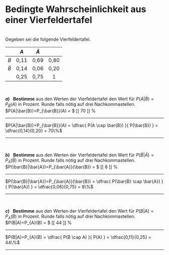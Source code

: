 <!--
version:  0.0.1

language: de

@style
input {
    text-align: center;
}
@end

formula: \carry   \textcolor{red}{\scriptsize #1}
formula: \digit   \rlap{\carry{#1}}\phantom{#2}#2
formula: \permil  \text{‰}

import: https://raw.githubusercontent.com/LiaTemplates/Tikz-Jax/main/README.md

script: https://cdn.jsdelivr.net/gh/LiaTemplates/Tikz-Jax@main/dist/index.js


tags: Kontingenztafel, Vierfeldertafel, bedingte Wahrscheinlichkeit, leicht, sehr niedrig, Angeben

comment: Bestimme aus der Vierfeldertafel eine bedingte Wahrscheinlichkeit.

author: Martin Lommatzsch

-->




# Bedingte Wahrscheinlichkeit aus einer Vierfeldertafel

<br>
Gegeben sei die folgende Vierfeldertafel.


<br>

<!-- data-type="none"
data-sortable="false" -->
|           |     $A$    | $\bar{A}$  |            |
| :-------: | :--------: | :-------:  | :--------: |
| $B$       |    0,11    |    0,69    |    0,80    |
| $\bar{B}$ |    0,14    |    0,06    |    0,20    |
|           |    0,25    |    0,75    |      1     |

<br>

__$a)\;\;$__  **Bestimme** aus den Werten der Vierfeldertafel den Wert für $P(A|\bar{B})=P_{\bar{B}}(A)$ in Prozent. Runde falls nötig auf drei Nachkommastellen.
<br>
$P(A|\bar{B})=P_{\bar{B}}(A) = $ [[ 70    ]] $\%$ 
*************
$P(A|\bar{B})=P_{\bar{B}}(A) = \dfrac{ P(A \cap \bar{B}) }{ P(\bar{B}) } = \dfrac{0,14}{0,20} = 70\%$
*************


<br>

__$b)\;\;$__  **Bestimme** aus den Werten der Vierfeldertafel den Wert für $P(\bar{B}|\bar{A})=P_{\bar{A}}(\bar{B})$ in Prozent. Runde falls nötig auf drei Nachkommastellen.
<br>
$P(\bar{B}|\bar{A})=P_{\bar{A}}(\bar{B}) = $ [[ 8     ]] $\%$ 
*************
$P(\bar{B}|\bar{A})=P_{\bar{A}}(\bar{B}) = \dfrac{ P(\bar{B} \cap \bar{A}) }{ P(\bar{A}) } = \dfrac{0,06}{0,75} = 8\%$
*************




<br>

__$c)\;\;$__  **Bestimme** aus den Werten der Vierfeldertafel den Wert für $P(B|A)=P_{A}(B)$ in Prozent. Runde falls nötig auf drei Nachkommastellen.
<br>
$P(B|A)=P_{A}(B) = $ [[ 44    ]] $\%$ 
*************
$P(B|A)=P_{A}(B) = \dfrac{ P(B \cap A) }{ P(A) } = \dfrac{0,11}{0,25} = 44\%$
*************


<br>
<br>
<br>
<br>
<br>
<br>
<br>